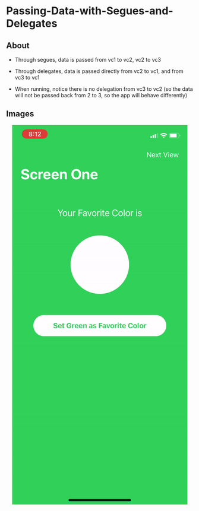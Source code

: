 # Passing-Data-with-Segues-and-Delegates

## About
- Through segues, data is passed from vc1 to vc2, vc2 to vc3

- Through delegates, data is passed directly from vc2 to vc1, and from vc3 to vc1

- When running, notice there is no delegation from vc3 to vc2 (so the data will not be passed back from 2 to 3, so the app will behave differently)

## Images

<p align="center">
  <img src="https://github.com/colintmurphy/Passing-Data-with-Segues-and-Delegates/blob/main/images/ezgif.com-gif-maker.gif" />
</p>
